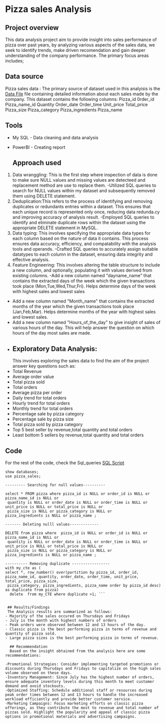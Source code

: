 # Pizza  sales Analysis

## Project overview
This data analysis project aim to provide insight into sales performance of pizza over past years, by analyzing various aspects of the sales data, we seek to identify trends, make driven recomendation and gain deeper understanding of the company performance. The primary focus areas includes;


 ## Data source
Pizza sales data : The primary source of dataset used in this analyisis is the [Data File](pizza_sales.csv) file containing detailed information about each sales made by the company. This dataset contains the following columns:
Pizza_id
0rder_id
Pizza_name_id
Quantity
Order_date
Order_time
Unit_price
Total_price
Pizza_size
Pizza_category
Pizza_ingredients
Pizza_name

## Tools
- My SQL - Data cleaning and data analysis
- PowerBI - Creating report

  ## Approach used
1. Data wranggling: This is the first step where inspection of data is done to make sure NULL values and missing values are detecteed and replacement method are use to replace them.
 -Utilized SQL queries to search for NULL values within my dataset and subsequently removed them using DELETE statement.
2. Deduplication:This refers to the process of identifying and removing duplicates or redundants entries within a dataset. This ensures that each unique record is represented only once, reducing data redunda.cy and improving accuracy of analysis result.
   -Employed SQL queries to identify and eliminate duplicate rows within the dataset using the appropriate DELETE statement in MySQL.
3. Data typing: This involves specifying the appropriate data types for each column based on the nature of data it contains. This process ensures data accuracy, efficiency, and compatability with the analysis tools and operands.
 -Crafted SQL queries to accurately assign suitable datatypes to each column in the dataset, ensuring data integrity and effective analysis.
4. Feature Engineering: This involves altering the table structure to include a new column, and optionally, populating it with values derived from existing columns.
-Add a new column named "dayname_name" that contains the extracted days of the week which the given transactions took place (Mon,Tue,Wed,Thur,Fri). Helps determine days of the week with highest sales and lowest sales
- Add a new column named "Month_name" that contains the extracted months of the year which the given transactions took place (Jan,Feb,Mar). Helps determine months of the year with highest sales and lowest sales.
- Add a new column named "Hours_of_the_day" to give insight of sales of various hours of the day. This will help answer the question on which hours of the day most sales are made.
- 
  ## Exploratory Data Analysis:
  This involves exploring the sales data to find the aim of the project answer key questions such as:
- Total Revenue
- Average order value
- Total pizza sold
- Total orders
- Average pizza per order
- Daily trend for total orders
- Hourly trend for total orders
- Monthly trend for total orders
- Percentage sale by pizza category
- Percentage sale by pizza size
- Total pizza sold by pizza category
- Top 5 best seller by revenue,total quantity and total orders
-  Least bottom 5 sellers by revenue,total quantity and total orders

## Code

For the rest of the code, check the Sql_queries [SQL Script](Sql_queries.sql)

```
show databases;
use pizza_sales;

--------- Searching for null values----------

select * FROM pizza where pizza_id is NULL or order_id is NULL or pizza_name_id is NULL or
 quantity is NULL or order_date is NULL or order_time is NULL or unit_price is NULL or total_price is NULL or 
 pizza_size is NULL or pizza_category is NULL or 
pizza_ingredients is NULL or pizza_name ;

------- Deleting nulll values-------------

DELETE from pizza where  pizza_id is NULL or order_id is NULL or pizza_name_id is NULL or
 quantity is NULL or order_date is NULL or order_time is NULL or unit_price is NULL or total_price is NULL or 
 pizza_size is NULL or pizza_category is NULL or 
pizza_ingredients is NULL or pizza_name ;

---------- Removing duplicate -----------------
with my_cte as (
select *, row_number() over(partition by pizza_id, order_id, pizza_name_id, quantity, order_date, order_time, unit_price, total_price, pizza_size,
 pizza_category, pizza_ingredients, pizza_name order by pizza_id desc) as duplicate from pizza)
  delete  from my_CTE where duplicate >1; ```
  
 
 ## Results/Findings
 The Analysis results are summarized as follows:
- Majority of the sales occured on Thursdays and Fridays
- July is the month with highest numbers of orders
- Peak orders were observed between 12 and 13 hours of the day.
- Classic pizza is the best performing pizza in terms of revenue and quantity of pizza sold.
- Large pizza sizes is the best performing pizza in terms of revenue.

  ## Recommendation
  Based on the insight obtained from the analysis here are some recommendations:

-Promotional Strategies: Consider implementing targeted promotions or discounts during Thursdays and Fridays to capitalize on the high sales volume observed on these days.
-Inventory Management: Since July has the highest number of orders, ensure adequate inventory levels during this month to meet customer demand and avoid stockouts.
-Optimized Staffing: Schedule additional staff or resources during peak order times between 12 and 13 hours to handle the increased workload efficiently and provide better customer service.
-Marketing Campaigns: Focus marketing efforts on classic pizza offerings, as they contribute the most to revenue and total number of pizzas sold. Highlight the popularity and appeal of classic pizza options in promotional materials and advertising campaigns.
